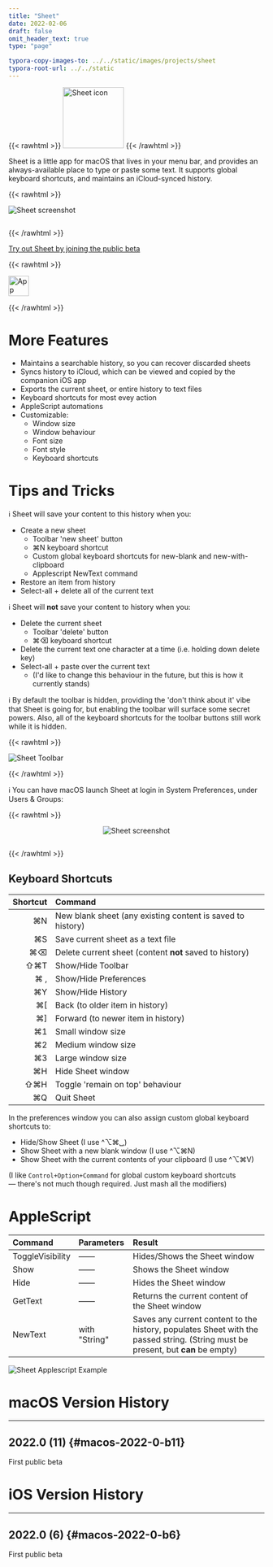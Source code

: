 ```yaml
---
title: "Sheet"
date: 2022-02-06
draft: false
omit_header_text: true
type: "page"

typora-copy-images-to: ../../static/images/projects/sheet
typora-root-url: ../../static
---
```


{{< rawhtml >}}
<img src="/images/projects/sheet/sheet-icon.png" alt="Sheet icon" width="120" height="120" class="center">
{{< /rawhtml >}}

Sheet is a little app for macOS that lives in your menu bar, and provides an always-available place to type or paste some text. It supports global keyboard shortcuts, and maintains an iCloud-synced history.

{{< rawhtml >}}

<img src="/images/projects/sheet/sheet-screenshot-prefs-crop.png" alt="Sheet screenshot" style="margin-left: auto; margin-right: auto; margin-bottom: 1em;">

{{< /rawhtml >}}

[Try out Sheet by joining the public beta](https://testflight.apple.com/join/YxROrjRM)

{{< rawhtml >}}

<a href="https://testflight.apple.com/join/YxROrjRM">
	<img src="/images/projects/app-store.png" alt="App Store" height="40" style="margin-left: auto; margin-right: auto;"></a>

{{< /rawhtml >}}

# More Features

- Maintains a searchable history, so you can recover discarded sheets
- Syncs history to iCloud, which can be viewed and copied by the companion iOS app
- Exports the current sheet, or entire history to text files
- Keyboard shortcuts for most evey action
- AppleScript automations
- Customizable:
    - Window size
    - Window behaviour
    - Font size
    - Font style
    - Keyboard shortcuts

# Tips and Tricks

ℹ️ Sheet will save your content to this history when you:

- Create a new sheet 
	- Toolbar 'new sheet' button
	- ⌘N keyboard shortcut
	- Custom global keyboard shortcuts for new-blank and new-with-clipboard
	- Applescript NewText command
- Restore an item from history
- Select-all + delete all of the current text

ℹ️ Sheet will **not** save your content to history when you:

- Delete the current sheet
	- Toolbar 'delete' button
	- ⌘⌫ keyboard shortcut
- Delete the current text one character at a time (i.e. holding down delete key)
- Select-all + paste over the current text
	- (I'd like to change this behaviour in the future, but this is how it currently stands)

ℹ️ By default the toolbar is hidden, providing the 'don't think about it' vibe that Sheet is going for, but enabling the toolbar will surface some secret powers. Also, all of the keyboard shortcuts for the toolbar buttons still work while it is hidden.

{{< rawhtml >}}

<img src="/images/projects/sheet/sheet-toolbar.png" alt="Sheet Toolbar" 	style="margin-left: auto; margin-right: auto;">


{{< /rawhtml >}}

ℹ️ You can have macOS launch Sheet at login in System Preferences, under Users & Groups:

{{< rawhtml >}}

<div style="display: flex; flex-wrap: wrap; align-items:center">
<img src="/images/projects/sheet/sheet-open-at-login.png" alt="Sheet screenshot" style="margin-left: auto; margin-right: auto; margin-bottom: 1em;">
</div>

{{< /rawhtml >}}

## Keyboard Shortcuts

| Shortcut | Command                                                    |
| -------: | :--------------------------------------------------------- |
|       ⌘N | New blank sheet (any existing content is saved to history) |
|       ⌘S | Save current sheet as a text file                          |
|       ⌘⌫ | Delete current sheet (content **not** saved to history)    |
|      ⇧⌘T | Show/Hide Toolbar                                          |
|      ⌘ , | Show/Hide Preferences                                      |
|       ⌘Y | Show/Hide History                                          |
|       ⌘[ | Back (to older item in history)                            |
|       ⌘] | Forward (to newer item in history)                         |
|       ⌘1 | Small window size                                          |
|       ⌘2 | Medium window size                                         |
|       ⌘3 | Large window size                                          |
|       ⌘H | Hide Sheet window                                          |
|      ⇧⌘H | Toggle 'remain on top' behaviour                           |
|       ⌘Q | Quit Sheet                                                 |

In the preferences window you can also assign custom global keyboard shortcuts to:

- Hide/Show Sheet (I use ^⌥⌘␣)
- Show Sheet with a new blank window (I use ^⌥⌘N)
- Show Sheet with the current contents of your clipboard (I use ^⌥⌘V)

(I like `Control+Option+Command` for global custom keyboard shortcuts — there's not much though required. Just mash all the modifiers)

# AppleScript

| Command          | Parameters    | Result                                                       |
| :--------------- | :------------ | :----------------------------------------------------------- |
| ToggleVisibility | ——            | Hides/Shows the Sheet window                                 |
| Show             | ——            | Shows the Sheet window                                       |
| Hide             | ——            | Hides the Sheet window                                       |
| GetText          | ——            | Returns the current content of the Sheet window              |
| NewText          | with "String" | Saves any current content to the history, populates Sheet with the passed string. (String must be present, but **can** be empty) |

![Sheet Applescript Example](/images/projects/sheet/sheet-applescript-example.png)

# macOS Version History

---

## 2022.0 (11) {#macos-2022-0-b11}

First public beta

# iOS Version History

---

## 2022.0 (6) {#macos-2022-0-b6}

First public beta
